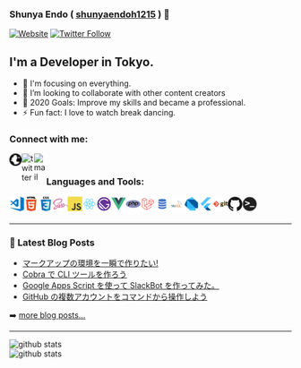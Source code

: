 ### Shunya Endo ( [shunyaendoh1215](https://github.com/shunyaendoh1215) ) 👋

[![Website](https://img.shields.io/badge/shunya.ninja-up-sccess?style=for-the-badge)](https://www.shunya.ninja/)
[![Twitter Follow](https://img.shields.io/twitter/follow/da_s1215?color=1DA1F2&logo=twitter&style=for-the-badge)](https://twitter.com/da_s1215)

## I'm a Developer in Tokyo.

- 🎯 I'm focusing on everything.
- 👯 I’m looking to collaborate with other content creators
- 🥅 2020 Goals: Improve my skills and became a professional.
- ⚡ Fun fact: I love to watch break dancing.

### Connect with me:

[<img align="left" alt="shunya.ninja" width="22px" src="https://raw.githubusercontent.com/iconic/open-iconic/master/svg/globe.svg" />][website]
[<img align="left" alt="twitter" width="22px" src="https://cdn.jsdelivr.net/npm/simple-icons@v3/icons/twitter.svg" />][twitter]
[<img align="left" alt="mail" width="22px" src="https://simpleicons.org/icons/gmail.svg" />][mail]

<br />

### Languages and Tools:

<img align="left" alt="Visual Studio Code" width="26px" src="https://raw.githubusercontent.com/github/explore/80688e429a7d4ef2fca1e82350fe8e3517d3494d/topics/visual-studio-code/visual-studio-code.png" />

<img align="left" alt="HTML5" width="26px" src="https://raw.githubusercontent.com/github/explore/80688e429a7d4ef2fca1e82350fe8e3517d3494d/topics/html/html.png" />

<img align="left" alt="CSS3" width="26px" src="https://raw.githubusercontent.com/github/explore/80688e429a7d4ef2fca1e82350fe8e3517d3494d/topics/css/css.png" />

<img align="left" alt="Sass" width="26px" src="https://raw.githubusercontent.com/github/explore/80688e429a7d4ef2fca1e82350fe8e3517d3494d/topics/sass/sass.png" />

<img align="left" alt="JavaScript" width="26px" src="https://raw.githubusercontent.com/github/explore/80688e429a7d4ef2fca1e82350fe8e3517d3494d/topics/javascript/javascript.png" />

<img align="left" alt="React" width="26px" src="https://raw.githubusercontent.com/github/explore/80688e429a7d4ef2fca1e82350fe8e3517d3494d/topics/react/react.png" />

<img align="left" alt="Gatsby" width="26px" src="https://raw.githubusercontent.com/github/explore/e94815998e4e0713912fed477a1f346ec04c3da2/topics/gatsby/gatsby.png" />

<img align="left" alt="Vue.js" width="26px" src="https://raw.githubusercontent.com/github/explore/80688e429a7d4ef2fca1e82350fe8e3517d3494d/topics/vue/vue.png" />

<img align="left" alt="PHP" width="26px" src="https://raw.githubusercontent.com/github/explore/ccc16358ac4530c6a69b1b80c7223cd2744dea83/topics/php/php.png" />

<img align="left" alt="Laravel" width="26px" src="https://raw.githubusercontent.com/github/explore/56a826d05cf762b2b50ecbe7d492a839b04f3fbf/topics/laravel/laravel.png" />

<img align="left" alt="SQL" width="26px" src="https://raw.githubusercontent.com/github/explore/80688e429a7d4ef2fca1e82350fe8e3517d3494d/topics/sql/sql.png" />

<img align="left" alt="MySQL" width="26px" src="https://raw.githubusercontent.com/github/explore/80688e429a7d4ef2fca1e82350fe8e3517d3494d/topics/mysql/mysql.png" />

<img align="left" alt="Terminal" width="26px" src="https://raw.githubusercontent.com/github/explore/80688e429a7d4ef2fca1e82350fe8e3517d3494d/topics/dart/dart.png" />

<img align="left" alt="Terminal" width="26px" src="https://raw.githubusercontent.com/github/explore/cebd63002168a05a6a642f309227eefeccd92950/topics/flutter/flutter.png" />

<img align="left" alt="Git" width="26px" src="https://raw.githubusercontent.com/github/explore/80688e429a7d4ef2fca1e82350fe8e3517d3494d/topics/git/git.png" />

<img align="left" alt="GitHub" width="26px" src="https://raw.githubusercontent.com/github/explore/78df643247d429f6cc873026c0622819ad797942/topics/github/github.png" />

<img align="left" alt="Terminal" width="26px" src="https://raw.githubusercontent.com/github/explore/80688e429a7d4ef2fca1e82350fe8e3517d3494d/topics/terminal/terminal.png" />

<br />
<br />

---

### 📕 Latest Blog Posts

<!-- BLOG-POST-LIST:START -->

- [マークアップの環境を一瞬で作りたい!](https://www.shunya.ninja/posts/marks.html)
- [Cobra で CLI ツールを作ろう](https://www.shunya.ninja/posts/cobra-cli-tool.html)
- [Google Apps Script を使って SlackBot を作ってみた。](https://www.shunya.ninja/posts/slack-bot.html)
- [GitHub の複数アカウントをコマンドから操作しよう](https://www.shunya.ninja/posts/github-sub.html)
<!-- BLOG-POST-LIST:END -->

➡️ [more blog posts...](https://www.shunya.ninja/)

---

<img align='left' alt='github stats' src='https://github-readme-stats.vercel.app/api?username=shunyaendoh1215&show_icons=true&hide_border=true'/>

<br/>

<img align='left' alt='github stats' src='https://github-readme-stats.vercel.app/api/top-langs/?username=shunyaendoh1215&layout=compact&show_icons=true&hide_border=true'/>

[website]: https://www.shunya.ninja/
[twitter]: https://twitter.com/da_s1215
[mail]: shunnyaendoh.bz@gmail.com
